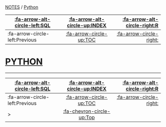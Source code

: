 <nav id="top">

[NOTES](../Index.md) / [Python](Index.md)

| [:fa-arrow-alt-circle-left:SQL](../SQL/Index.md) | [:fa-arrow-alt-circle-up:INDEX](../Index.md) | [:fa-arrow-alt-circle-right:R](../R/Index.md) |
| ------------------------------------------------ | :------------------------------------------: | --------------------------------------------: |
| :fa-arrow-circle-left:Previous                   | [:fa-arrow-circle-up:TOC](Index.md)          | [:fa-arrow-circle-right:](.md)                |

</nav>

# [PYTHON](Index.md)



---

<nav id="bottom">

| [:fa-arrow-alt-circle-left:SQL](../SQL/Index.md) | [:fa-arrow-alt-circle-up:INDEX](../Index.md) | [:fa-arrow-alt-circle-right:R](../R/Index.md) |
| ------------------------------------------------ | :------------------------------------------: | --------------------------------------------: |
| :fa-arrow-circle-left:Previous                   | [:fa-arrow-circle-up:TOC](Index.md)          | [:fa-arrow-circle-right:](.md)                |
| >                                                | [:fa-chevron-circle-up:Top](#top)            |                                               |

</nav>